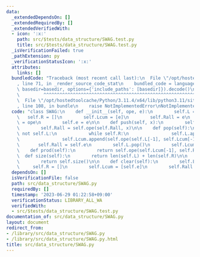 ```yaml
---
data:
  _extendedDependsOn: []
  _extendedRequiredBy: []
  _extendedVerifiedWith:
  - icon: ':x:'
    path: src/$tests/data_structure/SWAG.test.py
    title: src/$tests/data_structure/SWAG.test.py
  _isVerificationFailed: true
  _pathExtension: py
  _verificationStatusIcon: ':x:'
  attributes:
    links: []
  bundledCode: "Traceback (most recent call last):\n  File \"/opt/hostedtoolcache/Python/3.11.4/x64/lib/python3.11/site-packages/onlinejudge_verify/documentation/build.py\"\
    , line 71, in _render_source_code_stat\n    bundled_code = language.bundle(stat.path,\
    \ basedir=basedir, options={'include_paths': [basedir]}).decode()\n          \
    \         ^^^^^^^^^^^^^^^^^^^^^^^^^^^^^^^^^^^^^^^^^^^^^^^^^^^^^^^^^^^^^^^^^^^^^^^^^^^^^^^^^\n\
    \  File \"/opt/hostedtoolcache/Python/3.11.4/x64/lib/python3.11/site-packages/onlinejudge_verify/languages/python.py\"\
    , line 108, in bundle\n    raise NotImplementedError\nNotImplementedError\n"
  code: "class SWAG:\n    def __init__(self, ope, e):\n        self.L = []\n     \
    \   self.R = []\n        self.Lcum = [e]\n        self.Rall = e\n        self.ope\
    \ = ope\n        self.e = e\n\n    def push(self, x):\n        self.R.append(x)\n\
    \        self.Rall = self.ope(self.Rall, x)\n\n    def pop(self):\n        if\
    \ not self.L:\n            while self.R:\n                self.L.append(self.R.pop())\n\
    \                self.Lcum.append(self.ope(self.L[-1], self.Lcum[-1]))\n     \
    \       self.Rall = self.e\n        self.L.pop()\n        self.Lcum.pop()\n\n\
    \    def prod(self):\n        return self.ope(self.Lcum[-1], self.Rall)\n\n  \
    \  def size(self):\n        return len(self.L) + len(self.R)\n\n    def __len__(self):\n\
    \        return self.size()\n\n    def clear(self):\n        self.L = []\n   \
    \     self.R = []\n        self.Lcum = [self.e]\n        self.Rall = self.e\n"
  dependsOn: []
  isVerificationFile: false
  path: src/data_structure/SWAG.py
  requiredBy: []
  timestamp: '2023-06-29 01:22:58+09:00'
  verificationStatus: LIBRARY_ALL_WA
  verifiedWith:
  - src/$tests/data_structure/SWAG.test.py
documentation_of: src/data_structure/SWAG.py
layout: document
redirect_from:
- /library/src/data_structure/SWAG.py
- /library/src/data_structure/SWAG.py.html
title: src/data_structure/SWAG.py
---
```

